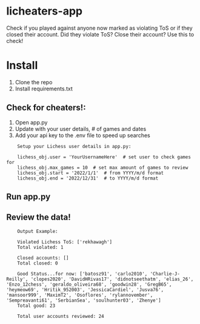 # licheaters-app

Check if you played against anyone now marked as violating ToS or if they closed their account. Did they violate ToS? Close their account? Use this to check!

# Install
1. Clone the repo
2. Install requirements.txt  


## Check for cheaters!:
1. Open app.py
2. Update with your user details, # of games and dates
3. Add your api key to the .env file to speed up searches

```
    Setup your Lichess user details in app.py:
    
    lichess_obj.user = 'YourUsernameHere'  # set user to check games for
    lichess_obj.max_games = 10  # set max amount of games to review
    lichess_obj.start = '2022/1/1'  # from YYYY/m/d format
    lichess_obj.end = '2022/12/31'  # to YYYY/m/d format 
```

## Run app.py
    
## Review the data!    
    
    
```
    Output Example:
    
    Violated Lichess ToS: ['rekhawagh']
    Total violated: 1 

    Closed accounts: [] 
    Total closed: 0 

    Good Status...for now: ['batosz91', 'carlo2010', 'Charlie-J-Reilly', 'clopes2020', 'DavidHRivas17', 'didnotseethatm', 'elias_26', 'Enzo_12chess', 'geraldo_oliveira68', 'goodwin28', 'GregB65', 'heymeow69', 'Hritik_952003', 'JessicaCardiel', 'Jusva76', 'mansoor999', 'MaximT2', 'Osoflores', 'rylannovember', 'Sempreavanti61', 'SerbianSea', 'soulhunter03', 'Zhenye'] 
    Total good: 23

    Total user accounts reviewed: 24
```
    
